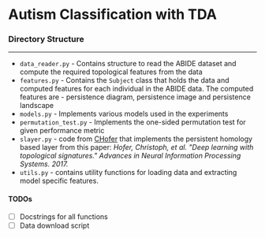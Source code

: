 # Autism Classification with TDA

### Directory Structure
---
* ``data_reader.py`` - Contains structure to read the ABIDE dataset and compute the required 
    topological features from the data
* ``features.py`` - Contains the `Subject` class that holds the data and computed features for 
    each individual in the ABIDE data. The computed features are - persistence diagram, 
    persistence image and persistence landscape
* ``models.py`` - Implements various models used in the experiments
* ``permutation_test.py`` - Implements the one-sided permutation test for given performance metric
* ``slayer.py`` - code from [CHofer](https://github.com/c-hofer/chofer_torchex) that implements 
    the persistent homology based layer from this paper: *Hofer, Christoph, et al. "Deep learning with 
    topological signatures." Advances in Neural Information Processing Systems. 2017.*
* ``utils.py`` - contains utility functions for loading data and extracting model specific features.

#### TODOs
- [ ] Docstrings for all functions
- [ ] Data download script